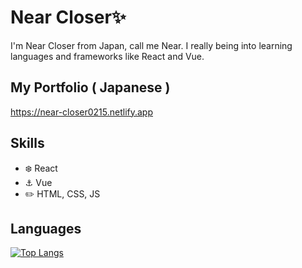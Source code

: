 
# Near Closer✨
I'm Near Closer from Japan, call me Near.  I really being into learning languages and frameworks like React and Vue. 

## My Portfolio ( Japanese )
 https://near-closer0215.netlify.app 
 
## Skills
* :snowflake: React
* :anchor: Vue
* :pencil2: HTML, CSS, JS

## Languages
[![Top Langs](https://github-readme-stats.vercel.app/api/top-langs/?username=nearCloser&hide=typescript&layout=compact&theme=algolia)](https://github.com/anuraghazra/github-readme-stats)

<!--
**NearString/nearString** is a ✨ _special_ ✨ repository because its `README.md` (this file) appears on your GitHub profile.

Here are some ideas to get you started:

- 🔭 I’m currently working on ...
- 🌱 I’m currently learning ...
- 👯 I’m looking to collaborate on ...
- 🤔 I’m looking for help with ...
- 💬 Ask me about ...
- 📫 How to reach me: ...
- 😄 Pronouns: ...
- ⚡ Fun fact: ...
-->
#
